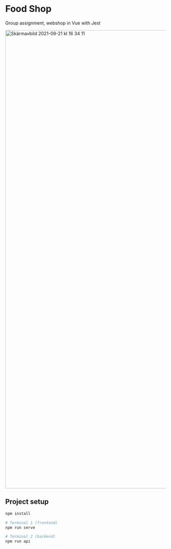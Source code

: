 # Food Shop
Group assignment, webshop in Vue with Jest

<a href="#"><img width="1440" alt="Skärmavbild 2021-09-21 kl  16 34 11" src="https://user-images.githubusercontent.com/70148089/134191226-a2f9e85d-fa49-4d9b-aa3d-24f6ac43e7b3.png"></a>


## Project setup

```bash
npm install
```

```bash
# Terminal 1 (frontend)
npm run serve

# Terminal 2 (backend)
npm run api
```

